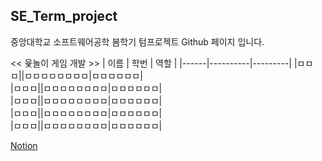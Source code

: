 ## SE_Term_project
중앙대학교 소프트웨어공학 봄학기 텀프로젝트 Github 페이지 입니다.

<< 윷놀이 게임 개발 >>
| 이름 | 학번 | 역할 |
|------|----------|---------|
|ㅁㅁㅁ||ㅁㅁㅁㅁㅁㅁㅁㅁ|ㅁㅁㅁㅁㅁㅁ|  
|ㅁㅁㅁ||ㅁㅁㅁㅁㅁㅁㅁㅁ|ㅁㅁㅁㅁㅁㅁ|  
|ㅁㅁㅁ||ㅁㅁㅁㅁㅁㅁㅁㅁ|ㅁㅁㅁㅁㅁㅁ|  
|ㅁㅁㅁ||ㅁㅁㅁㅁㅁㅁㅁㅁ|ㅁㅁㅁㅁㅁㅁ|  
|ㅁㅁㅁ||ㅁㅁㅁㅁㅁㅁㅁㅁ|ㅁㅁㅁㅁㅁㅁ|  

[Notion](https://www.notion.so/1c6c55180afe80ba93dbe32d35400d84?v=1c6c55180afe8017a160000c5b691736&pvs=4)
